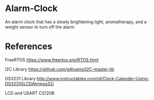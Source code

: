 # Alarm-Clock
An alarm clock that has a slowly brightening light, aromatherapy, and a weight sensor to turn off the alarm.

# References

FreeRTOS
https://www.freertos.org/RTOS.html

I2C Library
https://github.com/g4lvanix/I2C-master-lib

DS3231 Library
http://www.instructables.com/id/Clock-Calender-Using-DS3231GLCDAtmega32/

LCD and USART
CS120B

